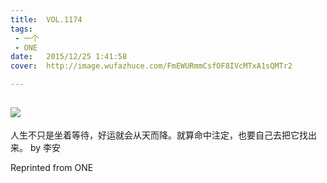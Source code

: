 ```yaml
---
title:	VOL.1174
tags:
 - 一个
 - ONE
date:	2015/12/25 1:41:58
cover:	http://image.wufazhuce.com/FmEWURmmCsfOF8IVcMTxA1sQMTr2

---
```

![](http://image.wufazhuce.com/FmEWURmmCsfOF8IVcMTxA1sQMTr2)
---

人生不只是坐着等待，好运就会从天而降。就算命中注定，也要自己去把它找出来。 by 李安
 
Reprinted from ONE
